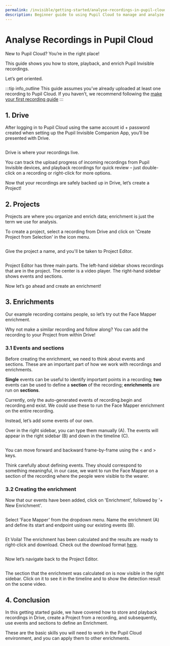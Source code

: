 ```yaml
---
permalink: /invisible/getting-started/analyse-recordings-in-pupil-cloud
description: Beginner guide to using Pupil Cloud to manage and analyze recordings.
---
```


# Analyse Recordings in Pupil Cloud
New to Pupil Cloud? You’re in the right place! 

This guide shows you how to store, playback, and enrich Pupil Invisible recordings.

Let’s get oriented.

:::tip
<v-icon large color="info">info_outline</v-icon>
This guide assumes you’ve already uploaded at least one recording to Pupil Cloud. If you haven’t, we 
recommend following the [make your first recording guide](/invisible/getting-started/first-recording)
:::

<v-divider></v-divider>

## 1. Drive
After logging in to Pupil Cloud using the same account id + password created when setting up the Pupil Invisible 
Companion App, you’ll be presented with Drive.

<div class="pb-4" style="display:flex;justify-content:center;">
  <v-img
    :src="require('../../media/invisible/getting-started/PC-Getting_Started-Fig_1.jpg')"
    max-width=100%
  >
  </v-img>
</div>

Drive is where your recordings live. 

You can track the upload progress of incoming recordings from Pupil Invisible devices, and playback recordings for quick 
review – just double-click on a recording or right-click for more options. 

Now that your recordings are safely backed up in Drive, let’s create a Project!

## 2. Projects
Projects are where you organize and enrich data; enrichment is just the term we use for analysis.

To create a project, select a recording from Drive and click on 'Create Project from Selection' in the icon menu.

<div class="pb-4" style="display:flex;justify-content:center;">
  <v-img
    :src="require('../../media/invisible/getting-started/PC-Getting_Started-Fig_2.jpg')"
    max-width=100%
  >
  </v-img>
</div>

Give the project a name, and you'll be taken to Project Editor. 

<div class="pb-4" style="display:flex;justify-content:center;">
  <v-img
    :src="require('../../media/invisible/getting-started/PC-Getting_Started-Fig_3.jpg')"
    max-width=100%
  >
  </v-img>
</div>

Project Editor has three main parts. The left-hand sidebar shows recordings that are in the project. The center is a 
video player. The right-hand sidebar shows events and sections.

Now let’s go ahead and create an enrichment!

## 3. Enrichments
Our example recording contains people, so let’s try out the Face Mapper enrichment. 

Why not make a similar recording and follow along? You can add the recording to your Project from within Drive!

### 3.1 Events and sections
Before creating the enrichment, we need to think about events and sections. These are an important part of how we work 
with recordings and enrichments. 

**Single** events can be useful to identify important points in a recording; **two** events can be used to define a 
**section** of the recording; **enrichments** are run on **sections**.

Currently, only the auto-generated events of recording.begin and recording.end exist. We could use these to run 
the Face Mapper enrichment on the entire recording. 

Instead, let’s add some events of our own.

Over in the right sidebar, you can type them manually (A). The events will appear in the right sidebar (B) and down in 
the timeline (C). 

<div class="pb-4" style="display:flex;justify-content:center;">
  <v-img
    :src="require('../../media/invisible/getting-started/PC-Getting_Started-Fig_4.jpg')"
    max-width=100%
  >
  </v-img>
</div>

You can move forward and backward frame-by-frame using the < and >  keys.

Think carefully about defining events. They should correspond to something meaningful, in our case, we want to run the 
Face Mapper on a section of the recording where the people were visible to the wearer.

### 3.2 Creating the enrichment
Now that our events have been added, click on 'Enrichment', followed by '+ New Enrichment'.

<div class="pb-4" style="display:flex;justify-content:center;">
  <v-img
    :src="require('../../media/invisible/getting-started/PC-Getting_Started-Fig_5.jpg')"
    max-width=100%
  >
  </v-img>
</div>

Select 'Face Mapper' from the dropdown menu. Name the enrichment (A) and define its start and endpoint using our existing events (B).

<div class="pb-4" style="display:flex;justify-content:center;">
  <v-img
    :src="require('../../media/invisible/getting-started/PC-Getting_Started-Fig_6.jpg')"
    max-width=100%
  >
  </v-img>
</div>

Et Voila! The enrichment has been calculated and the results are ready to right-click and download. Check out the download format [here](/invisible/reference/export-formats).

<div class="pb-4" style="display:flex;justify-content:center;">
  <v-img
    :src="require('../../media/invisible/getting-started/PC-Getting_Started-Fig_7.jpg')"
    max-width=100%
  >
  </v-img>
</div>

Now let’s navigate back to the Project Editor.

<div class="pb-4" style="display:flex;justify-content:center;">
  <v-img
    :src="require('../../media/invisible/getting-started/PC-Getting_Started-Fig_8.jpg')"
    max-width=100%
  >
  </v-img>
</div>

The section that the enrichment was calculated on is now visible in the right sidebar. Click on it to see it in 
the timeline and to show the detection result on the scene video.

## 4. Conclusion
In this getting started guide, we have covered how to store and playback recordings in Drive, create a Project from a 
recording, and subsequently, use events and sections to define an Enrichment. 

These are the basic skills you will need to work in the Pupil Cloud environment, and you can apply them to other 
enrichments.